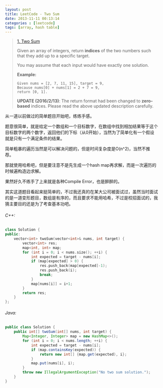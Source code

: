 ```yaml
---
layout: post
title: LeetCode - Two Sum
date: 2013-11-11 00:13:14
categories : [leetcode]
tags: [array, hash table]
---
```


> [1. Two Sum](https://leetcode.com/problems/two-sum/)
>
> Given an array of integers, return **indices** of the two numbers such that they add up to a specific target.
>
> You may assume that each input would have exactly one solution.
>
> **Example:**
>
>     Given nums = [2, 7, 11, 15], target = 9,
>     Because nums[0] + nums[1] = 2 + 7 = 9,
>     return [0, 1].
>
> **UPDATE (2016/2/13)**: The return format had been changed to **zero-based** indices. Please read the above updated description carefully.

从一道以前做过的简单题目开始吧，练练手感。

题意很简单，就是给定一个数组和一个目标数字，在数组中找到相加结果等于这个目标数字的两个数字，返回他们的下标（从0开始），当然为了简单化有一个假设就是只有一个满足条件的结果。

简单粗暴的遍历当然是可以解决问题的，但是时间复杂度是O(n^2)，当然不推荐。

那就使用哈希吧，但是要注意不是先生成一个hash map再求解，而是一次遍历的时候遍构造边求解。

果然好久不练手了上来就是各种Compile Error，也是醉醉的。

其实这道题目看起来挺简单的，不过我还真的在某大公司被面试过，虽然当时面试的是一道变形题目，数组是有序的，而且要求不能用哈希，不过是校招面试的，我猜主要目的还是为了考查基本功吧。
<!--more-->

###### C++:
``` c++
class Solution {
public:
    vector<int> twoSum(vector<int>& nums, int target) {
        vector<int> res;
        map<int, int> map;
        for (int i = 0; i < nums.size(); ++i) {
            int expected = target - nums[i];
            if (map[expected] > 0) {
                res.push_back(map[expected]-1);
                res.push_back(i);
                break;
            }
            map[nums[i]] = i+1;
        }
        return res;
    }
};
```

###### Java:
``` java
public class Solution {
    public int[] twoSum(int[] nums, int target) {
        Map<Integer, Integer> map = new HashMap<>();
        for (int i = 0; i < nums.length; ++i) {
            int expected = target - nums[i];
            if (map.containsKey(expected)) {
                return new int[] {map.get(expected), i};
            }
            map.put(nums[i], i);
        }
        throw new IllegalArgumentException("No two sum solution.");
    }
}
```
